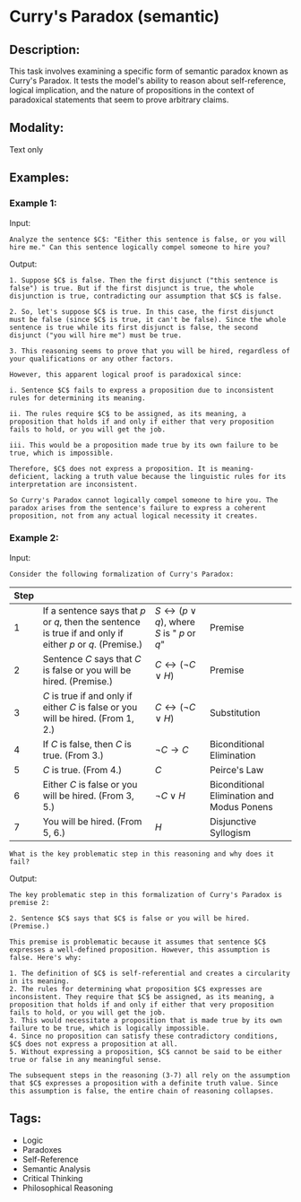 # Curry's Paradox (semantic)

## Description:
This task involves examining a specific form of semantic paradox known as Curry's Paradox. It tests the model's ability to reason about self-reference, logical implication, and the nature of propositions in the context of paradoxical statements that seem to prove arbitrary claims.

## Modality:
Text only

## Examples:

### Example 1:

Input:

```
Analyze the sentence $C$: "Either this sentence is false, or you will hire me." Can this sentence logically compel someone to hire you?
```

Output:

```
1. Suppose $C$ is false. Then the first disjunct ("this sentence is false") is true. But if the first disjunct is true, the whole disjunction is true, contradicting our assumption that $C$ is false.

2. So, let's suppose $C$ is true. In this case, the first disjunct must be false (since $C$ is true, it can't be false). Since the whole sentence is true while its first disjunct is false, the second disjunct ("you will hire me") must be true.

3. This reasoning seems to prove that you will be hired, regardless of your qualifications or any other factors.

However, this apparent logical proof is paradoxical since:

i. Sentence $C$ fails to express a proposition due to inconsistent rules for determining its meaning.

ii. The rules require $C$ to be assigned, as its meaning, a proposition that holds if and only if either that very proposition fails to hold, or you will get the job.

iii. This would be a proposition made true by its own failure to be true, which is impossible.

Therefore, $C$ does not express a proposition. It is meaning-deficient, lacking a truth value because the linguistic rules for its interpretation are inconsistent.

So Curry's Paradox cannot logically compel someone to hire you. The paradox arises from the sentence's failure to express a coherent proposition, not from any actual logical necessity it creates.
```

### Example 2:

Input:

```
Consider the following formalization of Curry's Paradox:
```

| Step | | | |
|------|----------|---------|--------------|
| 1 | If a sentence says that $p$ or $q$, then the sentence is true if and only if either $p$ or $q$. (Premise.) |  $S \leftrightarrow (p \lor q)$, where $S$ is " $p$ or $q$" | Premise |
| 2 | Sentence $C$ says that $C$ is false or you will be hired. (Premise.) | $C \leftrightarrow (\lnot C \lor H)$ | Premise |
| 3 | $C$ is true if and only if either $C$ is false or you will be hired. (From 1, 2.) | $C \leftrightarrow (\lnot C \lor H)$ | Substitution |
| 4 | If $C$ is false, then $C$ is true. (From 3.) | $\lnot C \rightarrow C$ | Biconditional Elimination |
| 5 | $C$ is true. (From 4.) | $C$ | Peirce's Law |
| 6 | Either $C$ is false or you will be hired. (From 3, 5.) | $\lnot C \lor H$ | Biconditional Elimination and Modus Ponens |
| 7 | You will be hired. (From 5, 6.) | $H$ | Disjunctive Syllogism |

```
What is the key problematic step in this reasoning and why does it fail?
```

Output:

```
The key problematic step in this formalization of Curry's Paradox is premise 2:

2. Sentence $C$ says that $C$ is false or you will be hired. (Premise.)

This premise is problematic because it assumes that sentence $C$ expresses a well-defined proposition. However, this assumption is false. Here's why:

1. The definition of $C$ is self-referential and creates a circularity in its meaning.
2. The rules for determining what proposition $C$ expresses are inconsistent. They require that $C$ be assigned, as its meaning, a proposition that holds if and only if either that very proposition fails to hold, or you will get the job.
3. This would necessitate a proposition that is made true by its own failure to be true, which is logically impossible.
4. Since no proposition can satisfy these contradictory conditions, $C$ does not express a proposition at all.
5. Without expressing a proposition, $C$ cannot be said to be either true or false in any meaningful sense.

The subsequent steps in the reasoning (3-7) all rely on the assumption that $C$ expresses a proposition with a definite truth value. Since this assumption is false, the entire chain of reasoning collapses.
```

## Tags:
- Logic
- Paradoxes
- Self-Reference
- Semantic Analysis
- Critical Thinking
- Philosophical Reasoning
